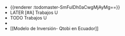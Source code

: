 - {{renderer :todomaster-SmFuIDh0aCwgMjAyMg==}}
- LATER  [#A] Trabajos U
- TODO Trabajos U
-
- [[Modelo de Inversión- Qtobi en Ecuador]]